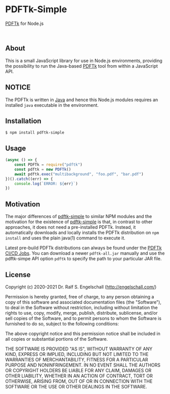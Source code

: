 
PDFTk-Simple
============

[PDFTk](https://gitlab.com/pdftk-java/pdftk) for Node.js

<p/>
<img src="https://nodei.co/npm/pdftk-simple.png?downloads=true&stars=true" alt=""/>

<p/>
<img src="https://david-dm.org/rse/pdftk-simple.png" alt=""/>

About
-----

This is a small JavaScript library for use in Node.js
environments, providing the possibility to run the Java-based
[PDFTk](https://gitlab.com/pdftk-java/pdftk) tool from within a
JavaScript API.

NOTICE
------

The PDFTk is written in [Java](https://java.com/)
and hence this Node.js modules requires an installed `java`
executable in the environment.

Installation
------------

```shell
$ npm install pdftk-simple
```

Usage
-----

```js
(async () => {
    const PDFTk = require("pdftk")
    const pdftk = new PDFTk()
    await pdftk.exec("multibackground", "foo.pdf", "bar.pdf")
})().catch((err) => {
    console.log(`ERROR: ${err}`)
})
```

Motivation
----------

The major differences of [pdftk-simple](http://npmjs.com/pdftk-simple)
to similar NPM modules and the motivation for the existence of
[pdftk-simple](http://npmjs.com/pdftk-simple) is that, in contrast to
other approaches, it does not need a pre-installed PDFTk. Instead, it
automatically downloads and locally installs the PDFTk distribution on
`npm install` and uses the plain java(1) command to execute it.

Latest pre-build PDFTk distributions can always be found under the
[PDFTk CI/CD Jobs](https://gitlab.com/pdftk-java/pdftk/-/jobs). You can
download a newer `pdftk-all.jar` manually and use the pdftk-simpe API
option `pdftk` to specify the path to your particular JAR file.

License
-------

Copyright (c) 2020-2021 Dr. Ralf S. Engelschall (http://engelschall.com/)

Permission is hereby granted, free of charge, to any person obtaining
a copy of this software and associated documentation files (the
"Software"), to deal in the Software without restriction, including
without limitation the rights to use, copy, modify, merge, publish,
distribute, sublicense, and/or sell copies of the Software, and to
permit persons to whom the Software is furnished to do so, subject to
the following conditions:

The above copyright notice and this permission notice shall be included
in all copies or substantial portions of the Software.

THE SOFTWARE IS PROVIDED "AS IS", WITHOUT WARRANTY OF ANY KIND,
EXPRESS OR IMPLIED, INCLUDING BUT NOT LIMITED TO THE WARRANTIES OF
MERCHANTABILITY, FITNESS FOR A PARTICULAR PURPOSE AND NONINFRINGEMENT.
IN NO EVENT SHALL THE AUTHORS OR COPYRIGHT HOLDERS BE LIABLE FOR ANY
CLAIM, DAMAGES OR OTHER LIABILITY, WHETHER IN AN ACTION OF CONTRACT,
TORT OR OTHERWISE, ARISING FROM, OUT OF OR IN CONNECTION WITH THE
SOFTWARE OR THE USE OR OTHER DEALINGS IN THE SOFTWARE.

